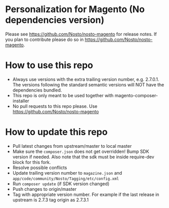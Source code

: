 # Personalization for Magento (No dependencies version)

Please see https://github.com/Nosto/nosto-magento for release notes. If you plan to contribute please do so in https://github.com/Nosto/nosto-magento.   

# How to use this repo
* Always use versions with the extra trailing version number, e.g. 2.7.0.1. The versions following the standard semantic versions will NOT have the dependencies bundled. 
* This repo is only meant to be used together with magento-composer-installer
* No pull requests to this repo please. Use https://github.com/Nosto/nosto-magento  

# How to update this repo
* Pull latest changes from upstream/master to local master
* Make sure the `composer.json` does not get overridden! Bump SDK version if needed. Also note that the sdk must be inside require-dev block for this fork.
* Resolve possible conflicts
* Update trailing version number to `magazine.json` and `app/code/community/Nosto/Tagging/etc/config.xml`
* Run `composer update` (if SDK version changed)
* Push changes to origin/master
* Tag with appropriate version number. For example if the last release in upstream is 2.7.3 tag origin as 2.7.3.1
